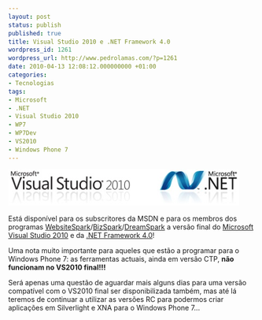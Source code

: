 ```yaml
---
layout: post
status: publish
published: true
title: Visual Studio 2010 e .NET Framework 4.0
wordpress_id: 1261
wordpress_url: http://www.pedrolamas.com/?p=1261
date: 2010-04-13 12:08:12.000000000 +01:00
categories:
- Tecnologias
tags:
- Microsoft
- .NET
- Visual Studio 2010
- WP7
- WP7Dev
- VS2010
- Windows Phone 7
---
```

![](/wp-content/uploads/2008/10/visual-studio-2010.jpg "Visual Studio 2010 and .NET Framework 4.0")

Está disponível para os subscritores da MSDN e para os membros dos programas [WebsiteSpark](http://www.microsoft.com/web/websitespark/)/[BizSpark](http://www.microsoftstartupzone.com/pages/home.aspx)/[DreamSpark](https://www.dreamspark.com/default.aspx) a versão final do [Microsoft Visual Studio 2010](http://www.microsoft.com/visualstudio/en-us/) e da [.NET Framework 4.0](http://www.microsoft.com/NET/)!

Uma nota muito importante para aqueles que estão a programar para o Windows Phone 7: as ferramentas actuais, ainda em versão CTP, **não funcionam no VS2010 final!!!**

Será apenas uma questão de aguardar mais alguns dias para uma versão compatível com o VS2010 final ser disponibilizada também, mas até lá teremos de continuar a utilizar as versões RC para podermos criar aplicações em Silverlight e XNA para o Windows Phone 7...
